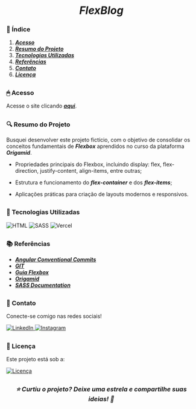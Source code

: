 <h1 align="center"><i><b>FlexBlog</b></i></h1>

### 📖 Índice

1. ***[Acesso](#-acesso)***
2. ***[Resumo do Projeto](#-resumo-do-projeto)***
3. ***[Tecnologias Utilizadas](#-tecnologias-utilizadas)***
4. ***[Referências](#-referências)***
5. ***[Contato](#-contato)***
6. ***[Licença](#-licença)***

##

### 🖱 Acesso

Acesse o site clicando ***[aqui](https://flexblog.vercel.app/)***.

##

### 🔍 Resumo do Projeto

Busquei desenvolver este projeto fictício, com o objetivo de consolidar os conceitos fundamentais de ***Flexbox***  aprendidos no curso da plataforma ***Origamid***.

- Propriedades principais do Flexbox, incluindo display: flex, flex-direction, justify-content, align-items, entre outras;

- Estrutura e funcionamento do ***flex-container*** e dos ***flex-items***;

- Aplicações práticas para criação de layouts modernos e responsivos.

##

### 🎯 Tecnologias Utilizadas

<p>
  <img src="https://img.shields.io/badge/HTML-5-orange" alt="HTML">
  <img src="https://img.shields.io/badge/SASS-1.81-pink" alt="SASS">
  <img src="https://img.shields.io/badge/Deploy-Vercel-black" alt="Vercel">
</p>

##

### 📚 Referências

- **_[Angular Conventional Commits](https://www.conventionalcommits.org/)_**
- **_[GIT](https://git-scm.com/docs)_**
- **_[Guia Flexbox](https://css-tricks.com/snippets/css/a-guide-to-flexbox/)_**
- **_[Origamid](https://www.origamid.com/)_**
- **_[SASS Documentation](https://sass-lang.com/documentation)_**

##

### 📱 Contato

Conecte-se comigo nas redes sociais!

<p>
  <a href="https://www.linkedin.com/in/thallismatos/" target="_blank">
    <img src="https://img.shields.io/badge/-linkedin-0077b5?style=for-the-badge&logo=linkedin" alt="LinkedIn">
  </a>
  <a href="https://www.instagram.com/thallis.matos_/">
    <img src="https://img.shields.io/badge/-instagram-8a3ab9?style=for-the-badge&logo=instagram&logoColor=ffffff" alt="Instagram">
  </a>
</p>

##

### 📜 Licença

Este projeto está sob a:

[![Licença](https://img.shields.io/badge/license-MIT-green)](LICENSE)

##

<h3 align="center"><i>⭐ Curtiu o projeto? Deixe uma estrela e compartilhe suas ideias! 🚀</i></h3>
